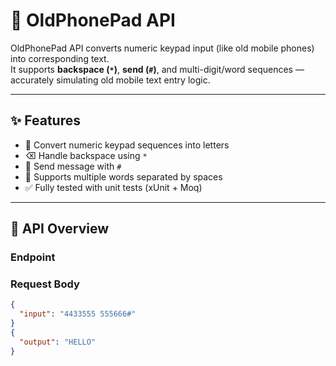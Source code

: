 # 📱 OldPhonePad API

OldPhonePad API converts numeric keypad input (like old mobile phones) into corresponding text.  
It supports **backspace (`*`)**, **send (`#`)**, and multi-digit/word sequences — accurately simulating old mobile text entry logic.

---

## ✨ Features

- 🔢 Convert numeric keypad sequences into letters  
- ⌫ Handle backspace using `*`  
- 🚀 Send message with `#`  
- 🧠 Supports multiple words separated by spaces  
- ✅ Fully tested with unit tests (xUnit + Moq)

---

## 🧭 API Overview

### **Endpoint**
### **Request Body**

```json
{
  "input": "4433555 555666#"
}
{
  "output": "HELLO"
}



